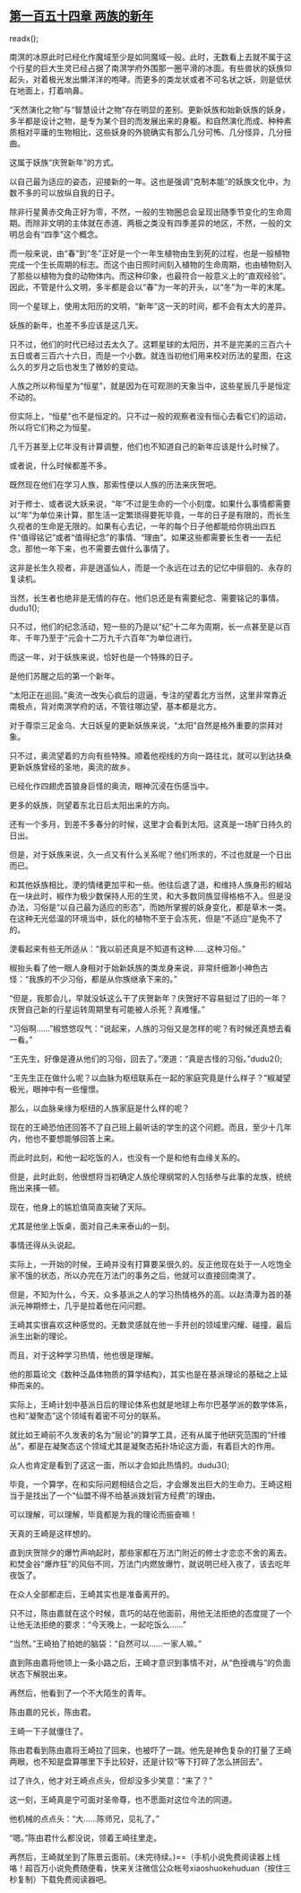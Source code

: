 ## [第一百五十四章 两族的新年](https://www.xxbiquge.com/11_11207/9137566.html)
readx();

  南溟的冰原此时已经化作魔域至少是如同魔域一般。此时，无数看上去就不属于这个行星的巨大生灵已经占据了南溟学府外围那一圈平滑的冰面。有些兽状的妖族仰起头，对着极光发出懒洋洋的咆哮。而更多的类龙状或者不可名状之妖，则是低伏在地面上，打着响鼻。

  “天然演化之物”与“智慧设计之物”存在明显的差别。更新妖族和始新妖族的妖身，多半都是设计之物，是专为某个目的而发展出来的身躯。和自然演化而成、种种素质相对平庸的生物相比，这些妖身的外貌确实有那么几分可怖、几分怪异，几分扭曲。

  这属于妖族“庆贺新年”的方式。

  以自己最为适应的姿态，迎接新的一年。这也是强调“克制本能”的妖族文化中，为数不多的可以放纵自我的日子。

  除非行星黄赤交角正好为零，不然，一般的生物圈总会呈现出随季节变化的生命周期。而除非文明的主体就在赤道、两极之类没有四季差异的地区，不然，一般的文明总会有“四季”这个概念。

  而一般来说，由“春”到“冬”正好是一个一年生植物由生到死的过程，也是一般植物完成一个生长周期的标志。而这个由日照时间刻入植物的生命周期，也由植物刻入了那些以植物为食的动物体内。而这种印象，也最符合一般意义上的“直观经验”。因此，不管是什么文明，多半都是会以“春”为一年的开头，以“冬”为一年的末尾。

  同一个星球上，使用太阳历的文明，“新年”这一天的时间，都不会有太大的差异。

  妖族的新年，也差不多应该是这几天。

  只不过，他们的时代已经过去太久了。这颗星球的太阳历，并不是完美的三百六十五日或者三百六十六日，而是一个小数。就连当初他们用来校对历法的星图，在这么久的岁月之后也发生了微妙的变动。

  人族之所以称恒星为“恒星”，就是因为在可观测的天象当中，这些星辰几乎是恒定不动的。

  但实际上，“恒星”也不是恒定的。只不过一般的观察者没有恒心去看它们的运动，所以将它们称之为恒星。

  几千万甚至上亿年没有计算调整，他们也不知道自己的新年应该是什么时候了。

  或者说，什么时候都差不多。

  既然现在他们在学习人族，那索性便以人族的历法来庆贺吧。

  对于修士、或者说大妖来说，“年”不过是生命的一个小刻度。如果什么事情都需要以“年”为单位来计算，那生活一定繁琐得要死毕竟，一年的日子是有限的，而长生久视者的生命是无限的。如果有心去记，一年的每个日子他都能给你挑出四五件“值得铭记”或者“值得纪念”的事情、“理由”。如果这些都需要长生者一一去纪念，那他一年下来，也不需要去做什么事情了。

  这非是长生久视者，非是逍遥仙人，而是一个永远在过去的记忆中徘徊的、永存的复读机。

  当然，长生者也绝非是无情的存在。他们总还是有需要纪念、需要铭记的事情。dudu1();

  只不过，他们的纪念活动，短一些的乃是以“纪”十二年为周期，长一点甚至是以百年、千年乃至于“元会十二万九千六百年”为单位进行。

  而这一年，对于妖族来说，恰好也是一个特殊的日子。

  是他们苏醒之后的第一个新年。

  “太阳正在巡回。”奥流一改失心疯后的逗逼，专注的望着北方当然，这里非常靠近南极点，背对南溟学府的话，不管往哪边望，基本都是北方。

  对于尊崇三足金乌、大日妖皇的更新妖族来说，“太阳”自然是格外重要的崇拜对象。

  只不过，奥流望着的方向有些特殊。顺着他视线的方向一路往北，就可以到达扶桑更新妖族曾经的圣地，奥流的故乡。

  已经化作四翅虎首狼身巨怪的奥流，眼神沉浸在伤感当中。

  更多的妖族，则望着东北日后太阳出来的方向。

  还有一个多月，到差不多春分的时候，这里才会看到太阳。这真是一场旷日持久的日出。

  但是，对于妖族来说，久一点又有什么关系呢？他们所求的，不过也就是一个日出而已。

  和其他妖族相比，浭的情绪更加平和一些。他往后退了退，和维持人族身形的椒站在一块此时，椒作为极少数保持人形的生灵，和大多数同族显得格格不入。但是没办法，习俗是“以自己最为适应的形态”，而她所掌握的妖身变化，都是草木一类。在这种无光低温的环境当中，妖化的植物不至于会冻死，但是“不适应”是免不了的。

  浭看起来有些无所适从：“我以前还真是不知道有这种……这种习俗。”

  椒抬头看了他一眼人身相对于始新妖族的类龙身来说，非常纤细渺小神色古怪：“我族的不少习俗，都是从你族继承下来的。”

  “但是，我那会儿，早就没妖这么干了庆贺新年？庆贺好不容易挺过了旧的一年？庆贺自己新的行星运转周期里有可能被人杀死？真难懂。”

  “习俗啊……”椒悠悠叹气：“说起来，人族的习俗又是怎样的呢？有时候还真想去看一看。”

  “王先生，好像是遵从他们的习俗，回去了。”浭道：“真是古怪的习俗。”dudu2();

  “王先生正在做什么呢？以血脉为枢纽联系在一起的家庭究竟是什么样子？”椒凝望极光，眼神中有一些憧憬。

  那么，以血脉亲缘为枢纽的人族家庭是什么样的呢？

  现在的王崎恐怕还回答不了自己班上最听话的学生的这个问题。而且，至少十几年内，他也不要想能够回答上来。

  而此时此刻，和他一起吃饭的人，也没有一个是和他有血缘关系的。

  但是，此时此刻，他很想将当初确定人族伦理纲常的人包括参与此事的龙族，统统拖出来揍一顿。

  现在，他身上的尴尬值简直突破了天际。

  尤其是他坐上饭桌，面对自己未来泰山的一刻。

  事情还得从头说起。

  实际上，一开始的时候，王崎并没有打算要呆很久的。反正他现在处于一人吃饱全家不饿的状态，所以办完在万法门的事务之后，他就可以直接回南溟了。

  但是，不知为什么，今天，众多基派之人的学习热情格外的高。以赵清潭为首的基派元神期修士，几乎是拉着他在问问题。

  王崎其实很喜欢这种感觉的。无数灵感就在他一手开创的领域里闪耀、碰撞，最后派生出新的理论。

  而且，对于这种学习热情，他也很是理解。

  他的那篇论文《数种泛晶体物质的算学结构》，其实也是在基派理论的基础之上延伸而来的。

  实际上，王崎计划中基派日后的理论体系也就是地球上布尔巴基学派的数学体系，也和“凝聚态”这个领域有着密不可分的联系。

  就比如王崎前不久发表的名为“层论”的算学工具，还有从属于他研究范围的“纤维丛”，都是在凝聚态这个领域尤其是凝聚态拓扑场论这方面，有着巨大的作用。

  众人也肯定是看到了这这一面，所以才会如此热情的。dudu3();

  毕竟，一个算学，在和实际问题相结合之后，才会爆发出巨大的生命力。王崎这相当于是找出了一个“仙盟不得不给基派拨划官方经费”的理由。

  可以理解，可以理解，毕竟都是为我的理论而振奋嘛！

  天真的王崎是这样想的。

  直到庆贺除夕的爆竹声响起时，那些家都在万法门附近的修士才恋恋不舍的离去。和焚金谷“爆炸狂”的风俗不同，万法门内燃放爆竹，就说明已经入夜了，该去吃年夜饭了。

  在众人全部都走后，王崎其实也是准备离开的。

  只不过，陈由嘉就在这个时候，乖巧的站在他面前，用他无法拒绝的态度提了一个让他无法拒绝的要求：“今天晚上，一起吃饭么……”

  “当然。”王崎拍了拍她的脑袋：“自然可以……一家人嘛。”

  直到陈由嘉将他领上一条小路之后，王崎才意识到事情不对，从“色授魂与”的负面状态下解脱出来。

  再然后，他看到了一个不大陌生的青年。

  陈由嘉的兄长，陈由君。

  王崎一下子就僵住了。

  陈由君看到陈由嘉将王崎拉了回来，也被吓了一跳。他先是神色复杂的打量了王崎两眼，也不知是盘算哪里下手比较好，还是计较“等下打碎了怎么拼回去”。

  过了许久，他才对王崎点点头，但却没多少笑意：“来了？”

  这一刻，王崎真是宁可面对圣帝尊，也不愿面对这位今法的同道。

  他机械的点点头：“大……陈师兄，见礼了。”

  “嗯。”陈由君什么都没说，领着王崎往里走。

  再然后，王崎就坐到了陈景云面前。(未完待续。)==（手机小说免费阅读器上线咯！超百万小说免费随便看，快来关注微信公众帐号xiaoshuokehuduan（按住三秒复制）下载免费阅读器吧。
